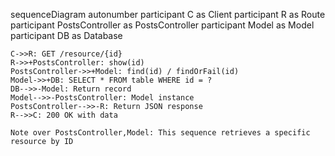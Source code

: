 sequenceDiagram
    autonumber
    participant C as Client
    participant R as Route
    participant PostsController as PostsController
    participant Model as Model
    participant DB as Database
    
    C->>R: GET /resource/{id}
    R->>+PostsController: show(id)
    PostsController->>+Model: find(id) / findOrFail(id)
    Model->>+DB: SELECT * FROM table WHERE id = ?
    DB-->>-Model: Return record
    Model-->>-PostsController: Model instance
    PostsController-->>-R: Return JSON response
    R-->>C: 200 OK with data
    
    Note over PostsController,Model: This sequence retrieves a specific resource by ID
  